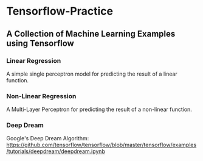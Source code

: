# Tensorflow-Practice
## A Collection of Machine Learning Examples using Tensorflow

### Linear Regression

A simple single perceptron model for predicting the result of a linear function. 

### Non-Linear Regression

A Multi-Layer Perceptron for predicting the result of a non-linear function. 

### Deep Dream

Google's Deep Dream Algorithm: https://github.com/tensorflow/tensorflow/blob/master/tensorflow/examples/tutorials/deepdream/deepdream.ipynb

